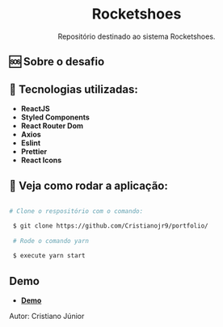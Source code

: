 <h1 align="center">
  Rocketshoes
</h1> 

<p align="center">
  Repositório destinado ao sistema Rocketshoes.
</p>

🆘 Sobre o desafio
------------------

:wrench: Tecnologias utilizadas:
----------------------

- **ReactJS**
- **Styled Components**
- **React Router Dom**
- **Axios**
- **Eslint**
- **Prettier**
- **React Icons**


## :pushpin: Veja como rodar a aplicação:

```bash

# Clone o respositório com o comando:

 $ git clone https://github.com/Cristianojr9/portfolio/
  
 # Rode o comando yarn 
 
 $ execute yarn start
  ```


## Demo

- [**Demo**](https://cristianojr9.netlify.app/)

Autor: Cristiano Júnior

